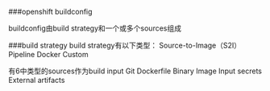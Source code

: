 ###openshift buildconfig

buildconfig由build strategy和一个或多个sources组成

###build strategy
build strategy有以下类型：
Source-to-Image（S2I）
Pipeline
Docker
Custom

有6中类型的sources作为build input
Git
Dockerfile
Binary
Image
Input secrets
External artifacts